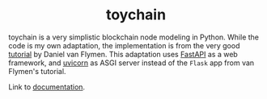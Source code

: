 <h1 align="center">
  <b>toychain</b>
</h1>

toychain is a very simplistic blockchain node modeling in Python.
While the code is my own adaptation, the implementation is from the very good [tutorial] by Daniel van Flymen.
This adaptation uses [FastAPI] as a web framework, and [uvicorn] as ASGI server instead of the `Flask` app from van Flymen's tutorial.

Link to [documentation].

[documentation]: https://fsoubelet.github.io/toychain/
[FastAPI]: https://fastapi.tiangolo.com/
[tutorial]: https://hackernoon.com/learn-blockchains-by-building-one-117428612f46
[uvicorn]: https://www.uvicorn.org/